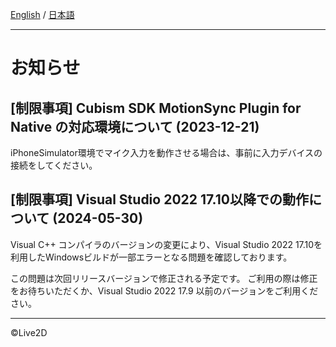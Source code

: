 [English](NOTICE.md) / [日本語](NOTICE.ja.md)

---

# お知らせ

## [制限事項] Cubism SDK MotionSync Plugin for Native の対応環境について (2023-12-21)

iPhoneSimulator環境でマイク入力を動作させる場合は、事前に入力デバイスの接続をしてください。


## [制限事項] Visual Studio 2022 17.10以降での動作について (2024-05-30)

Visual C++ コンパイラのバージョンの変更により、Visual Studio 2022 17.10を利用したWindowsビルドが一部エラーとなる問題を確認しております。

この問題は次回リリースバージョンで修正される予定です。
ご利用の際は修正をお待ちいただくか、Visual Studio 2022 17.9 以前のバージョンをご利用ください。

---

©Live2D
